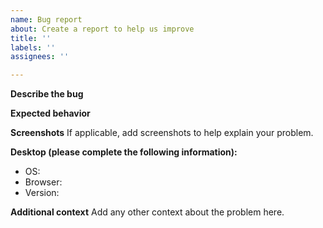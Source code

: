 ```yaml
---
name: Bug report
about: Create a report to help us improve
title: ''
labels: ''
assignees: ''

---
```


**Describe the bug**

**Expected behavior**

**Screenshots**
If applicable, add screenshots to help explain your problem.

**Desktop (please complete the following information):**
 - OS:
 - Browser:
 - Version:


**Additional context**
Add any other context about the problem here.
